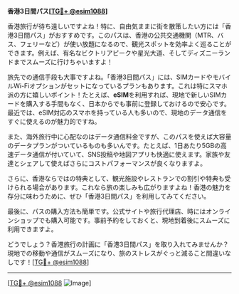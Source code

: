 **香港3日間パス[[TG💪+ @esim1088](https://t.me/s/esim1088)]**

香港旅行が待ち遠しいですよね！特に、自由気ままに街を散策したい方には「香港3日間パス」がおすすめです。このパスは、香港の公共交通機関（MTR、バス、フェリーなど）が使い放題になるので、観光スポットを効率よく巡ることができます。例えば、有名なビクトリアピークや星光大道、そしてディズニーランドまでスムーズに行けちゃいますよ！

旅先での通信手段も大事ですよね。「香港3日間パス」には、SIMカードやモバイルWi-Fiオプションがセットになっているプランもあります。これは特にスマホ派の方に嬉しいポイント！たとえば、**eSIM**を利用すれば、現地で新しいSIMカードを購入する手間もなく、日本からでも事前に登録しておけるので安心です。最近では、eSIM対応のスマホを持っている人も多いので、現地のデータ通信をすぐに使えるのが魅力的ですね。

また、海外旅行中に心配なのはデータ通信料金ですが、このパスを使えば大容量のデータプランがついているものも多いんです。たとえば、1日あたり5GBの高速データ通信が付いていて、SNS投稿や地図アプリも快適に使えます。家族や友達とシェアして使えばさらにコストパフォーマンスが良くなりますよ。

さらに、香港ならではの特典として、観光施設やレストランでの割引や特典も受けられる場合があります。これなら旅の楽しみも広がりますよね！香港の魅力を存分に味わうために、ぜひ「香港3日間パス」を利用してみてください。

最後に、パスの購入方法も簡単です。公式サイトや旅行代理店、時にはオンラインショップでも購入可能です。事前予約をしておくと、現地到着後にスムーズに利用できますよ。

どうでしょう？香港旅行の計画に「香港3日間パス」を取り入れてみませんか？現地での移動や通信がスムーズになり、旅のストレスがぐっと減ること間違いなしです！[[TG💪+ @esim1088](https://t.me/s/esim1088)]

---

[[TG💪+ @esim1088](https://t.me/s/esim1088) ![Image](https://i.postimg.cc/Y0z9fWf4/image.png)]